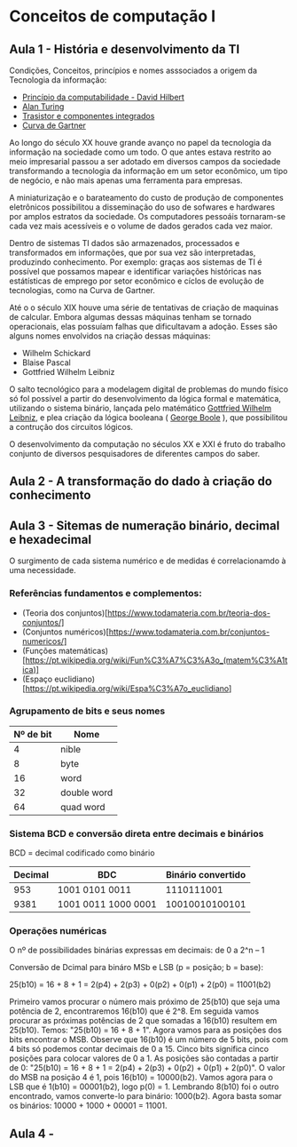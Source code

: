 # Conceitos de computação I

## Aula 1 - História e desenvolvimento da TI
Condições, Conceitos, princípios e nomes asssociados a origem da Tecnologia da informação:
- [Princípio da computabilidade - David Hilbert](https://pt.wikipedia.org/wiki/David_Hilbert)
- [Alan Turing](https://pt.wikipedia.org/wiki/Alan_Turing)
- [Trasistor e componentes integrados]()
- [Curva de Gartner](https://youtu.be/dTSvJnORvaY)

Ao longo do século XX houve grande avanço no papel da tecnologia da informação na sociedade como um todo. O que antes estava restrito ao meio impresarial passou a ser adotado em diversos campos da sociedade transformando a tecnologia da informação em um setor econômico, um tipo de negócio, e não mais apenas uma ferramenta para empresas.

A miniaturização e o barateamento do custo de produção de componentes eletrônicos possibilitou a disseminação do uso de sofwares e hardwares por amplos estratos da sociedade. Os computadores pessoáis tornaram-se cada vez mais acessíveis e o volume de dados gerados cada vez maior.

Dentro de sistemas TI dados são armazenados, processados e transformados em informações, que por sua vez são interpretadas, produzindo conhecimento. Por exemplo: graças aos sistemas de TI é possível que possamos mapear e identificar variações históricas nas estátísticas de emprego por setor econômico e cíclos de evolução de tecnologias, como na Curva de Gartner.

Até o o século XIX houve uma série de tentativas de criação de maquinas de calcular. Embora algumas dessas máquinas tenham se tornado operacionais, elas possuíam falhas que dificultavam a adoção. Esses são alguns nomes envolvidos na criação dessas máquinas:

- Wilhelm Schickard
- Blaise Pascal
- Gottfried Wilhelm Leibniz

O salto tecnológico para a modelagem digital de problemas do mundo físico só fol possível a partir do desenvolvimento da lógica formal e matemática, utilizando o sistema binário, lançada pelo matémático [Gottfried Wilhelm Leibniz]("https://pt.wikipedia.org/wiki/Gottfried_Wilhelm_Leibniz"), e plea criação da lógica booleana ( [George Boole]("https://pt.wikipedia.org/wiki/George_Boole") ), que possibilitou a contrução dos circuitos lógicos.

O desenvolvimento da computação no séculos XX e XXI é fruto do trabalho conjunto de diversos pesquisadores de diferentes campos do saber.

## Aula 2 - A transformação do dado à criação do conhecimento

## Aula 3 - Sitemas de numeração binário, decimal e hexadecimal

O surgimento de cada sistema numérico e de medidas é correlacionamdo à uma necessidade.

### Referências fundamentos e complementos:
- (Teoria dos conjuntos)[https://www.todamateria.com.br/teoria-dos-conjuntos/]
- (Conjuntos numéricos)[https://www.todamateria.com.br/conjuntos-numericos/]
- (Funções matemáticas)[https://pt.wikipedia.org/wiki/Fun%C3%A7%C3%A3o_(matem%C3%A1tica)]
- (Espaço euclidiano)[https://pt.wikipedia.org/wiki/Espa%C3%A7o_euclidiano]

### Agrupamento de bits e seus nomes

| Nº de bit | Nome |
| --------- | ---- |
| 4 | nible |
| 8 | byte |
| 16 | word |
| 32 | double word |
| 64 | quad word |

### Sistema BCD e conversão direta entre decimais e binários
BCD = decimal codificado como binário

| Decimal | BDC | Binário convertido |
| ---- | -------------- | ---------------- |
| 953 | 1001 0101 0011 | 1110111001 |
| 9381 | 1001 0011 1000 0001 | 10010010100101 |

### Operações numéricas
O nº de possibilidades binárias expressas em decimais: de 0 a 2^n – 1

Conversão de Dcimal para bináro MSb e LSB (p = posição; b = base):

25(b10) = 16 + 8 + 1 = 2(p4) + 2(p3) + 0(p2) + 0(p1) + 2(p0) = 11001(b2)

Primeiro vamos procurar o número mais próximo de 25(b10) que seja uma potência de 2, encontraremos 16(b10) que é 2^8. Em seguida vamos procurar as próximas potências de 2 que somadas a 16(b10) resultem em 25(b10). Temos: "25(b10) = 16 + 8 + 1". Agora vamos para as posições dos bits encontrar o MSB. Observe que 16(b10) é um número de 5 bits, pois com 4 bits só podemos contar decimais de 0 a 15. Cinco bits significa cinco posições para colocar valores de 0 a 1. As posições são contadas a partir de 0: "25(b10) = 16 + 8 + 1 = 2(p4) + 2(p3) + 0(p2) + 0(p1) + 2(p0)". O valor do MSB na posição 4 é 1, pois 16(b10) = 10000(b2). Vamos agora para o LSB que é 1(b10) = 00001(b2), logo p(0) = 1. Lembrando 8(b10) foi o outro encontrado, vamos converte-lo para binário: 1000(b2). Agora basta somar os binários: 10000 + 1000 + 00001 = 11001. 

## Aula 4 - 